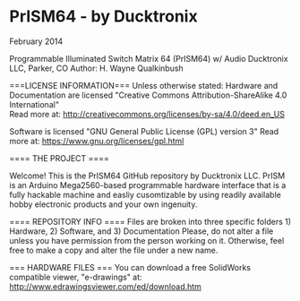 PrISM64 - by Ducktronix
=======
February 2014

Programmable Illuminated Switch Matrix 64 (PrISM64) w/ Audio
Ducktronix LLC, Parker, CO 
Author: H. Wayne Qualkinbush

===LICENSE INFORMATION===
Unless otherwise stated:
Hardware and Documentation are licensed "Creative Commons Attribution-ShareAlike 4.0 International"  
Read more at: http://creativecommons.org/licenses/by-sa/4.0/deed.en_US


Software is licensed "GNU General Public License (GPL) version 3"
Read more at: https://www.gnu.org/licenses/gpl.html


==== THE PROJECT ====

Welcome!  This is the PrISM64 GitHub repository by Ducktronix LLC.  PrISM is an Arduino Mega2560-based programmable hardware interface that is a fully hackable machine and easliy cusomtizable by using readily available hobby electronic products and your own ingenuity. 



==== REPOSITORY INFO ====
Files are broken into three specific folders 1) Hardware, 2) Software, and 3) Documentation 
Please, do not alter a file unless you have permission from the person working on it.  Otherwise, feel free to make a copy and alter the file under a new name.




=== HARDWARE FILES ===
You can download a free SolidWorks compatible viewer, "e-drawings" at:  http://www.edrawingsviewer.com/ed/download.htm   

